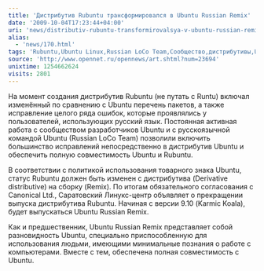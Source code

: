 ```yaml
---
title: 'Дистрибутив Rubuntu трансформировался в Ubuntu Russian Remix'
date: '2009-10-04T17:23:44+04:00'
uri: 'news/distributiv-rubuntu-transformirovalsya-v-ubuntu-russian-remix'
alias: 
  - 'news/170.html'
tags: 'Rubuntu,Ubuntu Linux,Russian LoCo Team,Сообщество,дистрибутивы,Ubuntu Russian Remix'
source: 'http://www.opennet.ru/opennews/art.shtml?num=23694'
unixtime: 1254662624
visits: 2801
---
```

На момент создания дистрибутив Rubuntu (не путать с Runtu) включал изменённый по сравнению с Ubuntu перечень пакетов, а также исправление целого ряда ошибок, которые проявлялись у пользователей, использующих русский язык. Постоянная активная работа с сообществом разработчиков Ubuntu и с русскоязычной командой Ubuntu (Russian LoCo Team) позволили включить большинство исправлений непосредственно в дистрибутив Ubuntu и обеспечить полную совместимость Ubuntu и Rubuntu.

В соответствии с политикой использования товарного знака Ubuntu, статус Rubuntu должен быть изменен с дистрибутива (Derivative distributive) на сборку (Remix). По итогам обязательного согласования с Canonical Ltd., Саратовский Линукс-центр объявляет о прекращении выпуска дистрибутива Rubuntu. Начиная с версии 9.10 (Karmic Koala), будет выпускаться Ubuntu Russian Remix.

Как и предшественник, Ubuntu Russian Remix представляет собой разновидность Ubuntu, специально приспособленную для использования людьми, имеющими минимальные познания о работе с компьютерами. Вместе с тем, обеспечена полная совместимость с Ubuntu.
